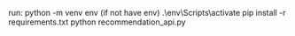 run:
python -m venv env (if not have env)
.\env\Scripts\activate
pip install -r requirements.txt
python recommendation_api.py
